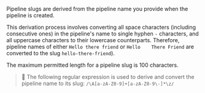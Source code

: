 Pipeline slugs are derived from the pipeline name you provide when the pipeline is created.

This derivation process involves converting all space characters (including consecutive ones) in the pipeline's name to single hyphen `-` characters, and all uppercase characters to their lowercase counterparts. Therefore, pipeline names of either `Hello there friend` or `Hello    There Friend` are converted to the slug `hello-there-friend`).

The maximum permitted length for a pipeline slug is 100 characters.

> 📘
> The following regular expression is used to derive and convert the pipeline name to its slug:
> `/\A[a-zA-Z0-9]+[a-zA-Z0-9\-]*\z/`
